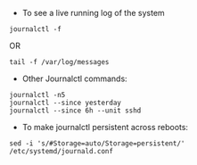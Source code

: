 * To see a live running log of the system
```
journalctl -f
```
OR
```
tail -f /var/log/messages
```

* Other Journalctl commands:
```
journalctl -n5
journalctl --since yesterday
journalctl --since 6h --unit sshd
```

* To make journalctl persistent across reboots:
```
sed -i 's/#Storage=auto/Storage=persistent/' /etc/systemd/journald.conf
```

